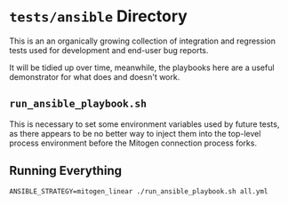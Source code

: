 
# ``tests/ansible`` Directory

This is an an organically growing collection of integration and regression
tests used for development and end-user bug reports.

It will be tidied up over time, meanwhile, the playbooks here are a useful
demonstrator for what does and doesn't work.


## ``run_ansible_playbook.sh``

This is necessary to set some environment variables used by future tests, as
there appears to be no better way to inject them into the top-level process
environment before the Mitogen connection process forks.


## Running Everything

```
ANSIBLE_STRATEGY=mitogen_linear ./run_ansible_playbook.sh all.yml
```
